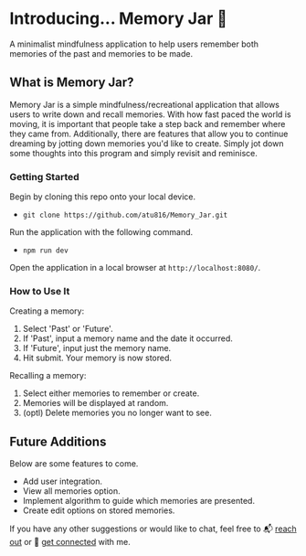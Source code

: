 # Introducing... Memory Jar 💫
A minimalist mindfulness application to help users remember both memories of the past and memories to be made.

## What is Memory Jar?
Memory Jar is a simple mindfulness/recreational application that allows users to write down and recall memories. With how fast paced the world is moving, it is important that people take a step back and remember where they came from. Additionally, there are features that allow you to continue dreaming by jotting down memories you'd like to create. Simply jot down some thoughts into this program and simply revisit and reminisce.

### Getting Started
Begin by cloning this repo onto your local device. <br>
- ```git clone https://github.com/atu816/Memory_Jar.git``` <br>

Run the application with the following command.
- ```npm run dev```

Open the application in a local browser at ```http://localhost:8080/```.

### How to Use It

Creating a memory:
1. Select 'Past' or 'Future'.
2. If 'Past', input a memory name and the date it occurred.
3. If 'Future', input just the memory name.
4. Hit submit.
Your memory is now stored.

Recalling a memory:
1. Select either memories to remember or create.
2. Memories will be displayed at random.
3. (optl) Delete memories you no longer want to see.


## Future Additions
Below are some features to come. 
- Add user integration.
- View all memories option.
- Implement algorithm to guide which memories are presented.
- Create edit options on stored memories.

If you have any other suggestions or would like to chat, feel free to 📬 [reach out](mailto:alexander.lee.tu@gmail.com) or 👥 [get connected](http://www.linkedin.com/in/atu816) with me.
